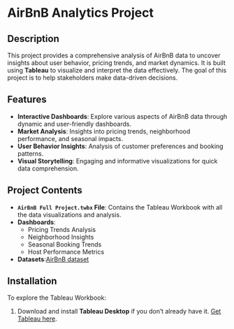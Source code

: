 # AirBnB Analytics Project

## Description
This project provides a comprehensive analysis of AirBnB data to uncover insights about user behavior, pricing trends, and market dynamics. It is built using **Tableau** to visualize and interpret the data effectively. The goal of this project is to help stakeholders make data-driven decisions.

## Features
- **Interactive Dashboards**: Explore various aspects of AirBnB data through dynamic and user-friendly dashboards.
- **Market Analysis**: Insights into pricing trends, neighborhood performance, and seasonal impacts.
- **User Behavior Insights**: Analysis of customer preferences and booking patterns.
- **Visual Storytelling**: Engaging and informative visualizations for quick data comprehension.

## Project Contents
- **`AirBnB Full Project.twbx` File**: Contains the Tableau Workbook with all the data visualizations and analysis.
- **Dashboards**:
  - Pricing Trends Analysis
  - Neighborhood Insights
  - Seasonal Booking Trends
  - Host Performance Metrics
- **Datasets**:[AirBnB dataset](https://www.kaggle.com/datasets/alexanderfreberg/airbnb-listings-2016-dataset)

## Installation
To explore the Tableau Workbook:
1. Download and install **Tableau Desktop** if you don’t already have it. [Get Tableau here](https://www.tableau.com/).
